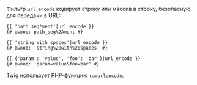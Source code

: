 Фильтр ```url_encode``` кодирует строку или массив в строку, безопасную для передачи в URL:

```twig
{{ 'path_seg*ment'|url_encode }}
{# вывод: path_seg%2Ament #}

{{ 'string with spaces'|url_encode }}
{# вывод: 'string%20with%20spaces' #}

{{ {'param': 'value', 'foo': 'bar'}|url_encode }}
{# вывод: 'param=value&foo=bar' #}
```

Twig использует PHP-функцию ```rawurlencode```.
